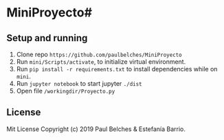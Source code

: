 # MiniProyecto#

## Setup and running

1. Clone repo `https://github.com/paulbelches/MiniProyecto`<br />
2. Run `mini/Scripts/activate`, to initialize virtual environment.<br />
3. Run `pip install -r requirements.txt` to install dependencies while on `mini`.<br />
4. Run `jupyter notebook` to start jupyter `./dist`<br />
5. Open file `/workingdir/Proyecto.py`

## License

Mit License Copyright (c) 2019 Paul Belches & Estefanía Barrio.
